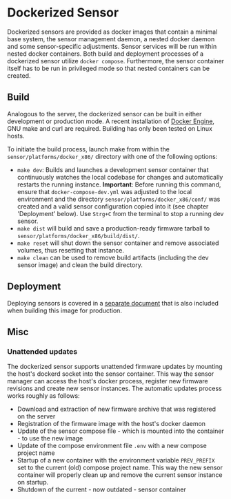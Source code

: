 # Dockerized Sensor
Dockerized sensors are provided as docker images that contain a minimal base system, the sensor management daemon, a nested docker daemon and some sensor-specific adjustments. Sensor services will be run within nested docker containers. Both build and deployment processes of a dockerized sensor utilize `docker compose`. Furthermore, the sensor container itself has to be run in privileged mode so that nested containers can be created. 

## Build
Analogous to the server, the dockerized sensor can be built in either development or production mode. A recent installation of [Docker Engine](https://docs.docker.com/engine/), GNU make and curl are required. Building has only been tested on Linux hosts.

To initiate the build process, launch make from within the `sensor/platforms/docker_x86/` directory with one of the following options:
* `make dev`: Builds and launches a development sensor container that continuously watches the local codebase for changes and automatically restarts the running instance. **Important**: Before running this command, ensure that `docker-compose-dev.yml` was adjusted to the local environment and the directory  `sensor/platforms/docker_x86/conf/` was created and a valid sensor configuration copied into it (see chapter 'Deployment' below). Use `Strg+C` from the terminal to stop a running dev sensor.
* `make dist` will build and save a production-ready firmware tarball to `sensor/platforms/docker_x86/build/dist/`.
* `make reset` will shut down the sensor container and remove associated volumes, thus resetting that instance.
* `make clean` can be used to remove build artifacts (including the dev sensor image) and clean the build directory.

## Deployment
Deploying sensors is covered in a [separate document](Deployment.md) that is also included when building this image for production.

## Misc
### Unattended updates
The dockerized sensor supports unattended firmware updates by mounting the host's dockerd socket into the sensor container. This way the sensor manager can access the host's docker process, register new firmware revisions and create new sensor instances. The automatic updates process works roughly as follows:
* Download and extraction of new firmware archive that was registered on the server
* Registration of the firmware image with the host's docker daemon
* Update of the sensor compose file  - which is mounted into the container - to use the new image
* Update of the compose environment file `.env` with a new compose project name
* Startup of a new container with the environment variable `PREV_PREFIX` set to the current (old) compose project name. This way the new sensor container will properly clean up and remove the current sensor instance on startup.
* Shutdown of the current - now outdated - sensor container